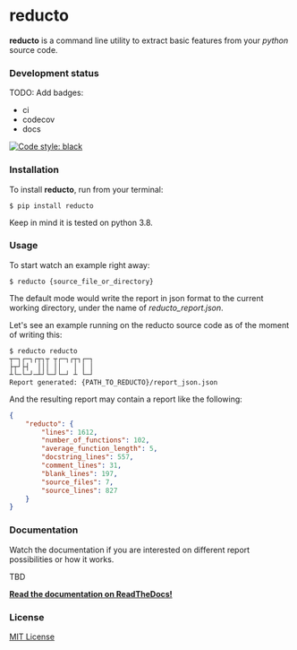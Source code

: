 # reducto

**reducto** is a command line utility to extract basic features from
your _python_ source code.

### Development status

TODO: Add badges:
- ci
- codecov
- docs

[![Code style: black](https://img.shields.io/badge/code%20style-black-000000.svg)](https://github.com/psf/black)

### Installation

To install **reducto**, run from your terminal:

    $ pip install reducto

Keep in mind it is tested on python 3.8.

### Usage

To start watch an example right away:

    $ reducto {source_file_or_directory}

The default mode would write the report in json format to the
current working directory, under the name of *reducto_report.json*.

Let's see an example running on the reducto source code as of the moment
of writing this:

    $ reducto reducto
    ┬─┐┌─┐┌┬┐┬ ┬┌─┐┌┬┐┌─┐
    ├┬┘├┤  │││ ││   │ │ │
    ┴└─└─┘─┴┘└─┘└─┘ ┴ └─┘
    Report generated: {PATH_TO_REDUCTO}/report_json.json

And the resulting report may contain a report like the following:

```json
{
    "reducto": {
        "lines": 1612,
        "number_of_functions": 102,
        "average_function_length": 5,
        "docstring_lines": 557,
        "comment_lines": 31,
        "blank_lines": 197,
        "source_files": 7,
        "source_lines": 827
    }
}
```

### Documentation

Watch the documentation if you are interested on different report 
possibilities or how it works.

TBD

**[Read the documentation on ReadTheDocs!](https://reducto.readthedocs.io/en/stable)**

### License

[MIT License](https://github.com/plaguss/reducto/blob/main/LICENSE)
